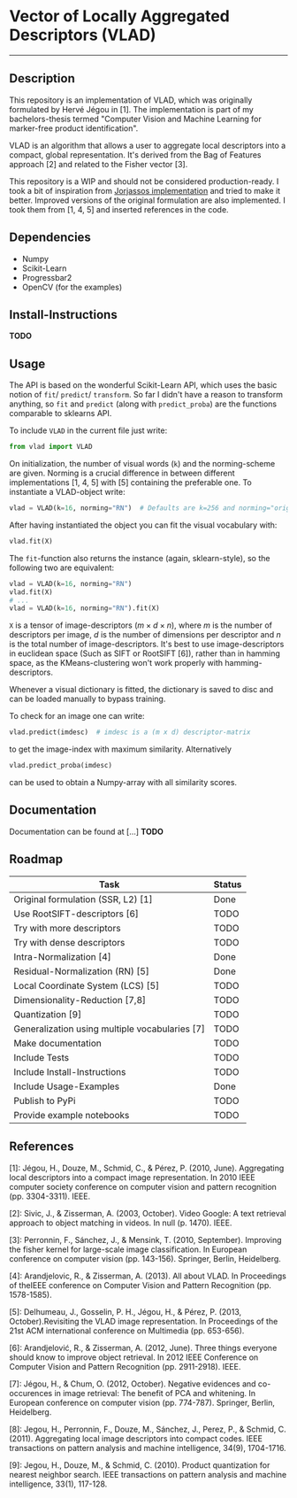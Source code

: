 # Vector of Locally Aggregated Descriptors (VLAD)

---
## Description

This repository is an implementation of VLAD, which was originally formulated by Hervé Jégou in [1].
The implementation is part of my bachelors-thesis termed "Computer Vision and Machine Learning for
marker-free product identification".

VLAD is an algorithm that allows a user to aggregate local descriptors into a compact, global representation.
It's derived from the Bag of Features approach [2] and related to the Fisher vector [3].

This repository is a WIP and should not be considered production-ready. I took a bit of inspiration from
[Jorjassos implementation](https://github.com/jorjasso/VLAD) and tried to make it better. Improved versions 
of the original formulation are also implemented. I took them from [1, 4, 5] and inserted references in the code.

## Dependencies

- Numpy
- Scikit-Learn
- Progressbar2
- OpenCV (for the examples)

## Install-Instructions

**TODO**

## Usage

The API is based on the wonderful Scikit-Learn API, which uses the basic notion of `fit`/ `predict`/ `transform`. So far
I didn't have a reason to transform anything, so `fit` and `predict` (along with `predict_proba`) are the functions
comparable to sklearns API.

To include `VLAD` in the current file just write:

```python
from vlad import VLAD
```

On initialization, the number of visual words (`k`) and the norming-scheme are given. Norming is a crucial difference
in between different implementations [1, 4, 5] with [5] containing the preferable one. To instantiate a VLAD-object
write:

```python
vlad = VLAD(k=16, norming="RN")  # Defaults are k=256 and norming="original"
```

After having instantiated the object you can fit the visual vocabulary with:

```python
vlad.fit(X)
```

The `fit`-function also returns the instance (again, sklearn-style), so the following two are equivalent:

```python
vlad = VLAD(k=16, norming="RN")
vlad.fit(X)
# ...
vlad = VLAD(k=16, norming="RN").fit(X)
```

`X` is a tensor of image-descriptors ($m \times d \times n$), where $m$ is the number of descriptors per image, $d$
is the number of dimensions per descriptor and $n$ is the total number of image-descriptors. It's best to use
image-descriptors in euclidean space (Such as SIFT or RootSIFT [6]), rather than in hamming space, as the
KMeans-clustering won't work properly with hamming-descriptors.

Whenever a visual dictionary is fitted, the dictionary is saved to disc and can be loaded manually to bypass training.

To check for an image one can write:

```python
vlad.predict(imdesc)  # imdesc is a (m x d) descriptor-matrix
```

to get the image-index with maximum similarity. Alternatively

```python
vlad.predict_proba(imdesc)
```

can be used to obtain a Numpy-array with all similarity scores. 

## Documentation

Documentation can be found at [...] **TODO**

## Roadmap

| **Task**                                       | **Status** |
|------------------------------------------------|------------|
| Original formulation (SSR, L2) [1]             | Done       |
| Use RootSIFT-descriptors [6]                   | TODO       |
| Try with more descriptors                      | TODO       |
| Try with dense descriptors                     | TODO       |
| Intra-Normalization [4]                        | Done       |
| Residual-Normalization (RN) [5]                | Done       |
| Local Coordinate System (LCS) [5]              | TODO       |
| Dimensionality-Reduction [7,8]                 | TODO       |
| Quantization [9]                               | TODO       |
| Generalization using multiple vocabularies [7] | TODO       |
| Make documentation                             | TODO       |
| Include Tests                                  | TODO       |
| Include Install-Instructions                   | TODO       |
| Include Usage-Examples                         | Done       |
| Publish to PyPi                                | TODO       |
| Provide example notebooks                      | TODO       |

## References

[1]: Jégou, H., Douze, M., Schmid, C., & Pérez, P. (2010, June). Aggregating
local descriptors into a compact image representation. In 2010 IEEE computer
society conference on computer vision and pattern recognition (pp. 3304-3311). IEEE.

[2]: Sivic, J., & Zisserman, A. (2003, October). Video Google: A text retrieval 
approach to object matching in videos. In null (p. 1470). IEEE.

[3]: Perronnin, F., Sánchez, J., & Mensink, T. (2010, September). Improving the fisher kernel for
large-scale image classification. In European conference on computer vision (pp. 143-156). Springer,
Berlin, Heidelberg.

[4]: Arandjelovic, R., & Zisserman, A. (2013). All about VLAD. In Proceedings of theIEEE conference on 
Computer Vision and Pattern Recognition (pp. 1578-1585).

[5]: Delhumeau, J., Gosselin, P. H., Jégou, H., & Pérez, P. (2013, October).Revisiting the VLAD image
representation. In Proceedings of the 21st ACM international conference on Multimedia (pp. 653-656).

[6]: Arandjelović, R., & Zisserman, A. (2012, June). Three things everyone should know to improve object
retrieval. In 2012 IEEE Conference on Computer Vision and Pattern Recognition (pp. 2911-2918). IEEE.

[7]: Jégou, H., & Chum, O. (2012, October). Negative evidences and co-occurences in image retrieval: The
benefit of PCA and whitening. In European conference on computer vision (pp. 774-787). Springer, Berlin,
Heidelberg.

[8]: Jegou, H., Perronnin, F., Douze, M., Sánchez, J., Perez, P., & Schmid, C. (2011). Aggregating local
image descriptors into compact codes. IEEE transactions on pattern analysis and machine intelligence,
34(9), 1704-1716.

[9]: Jegou, H., Douze, M., & Schmid, C. (2010). Product quantization for nearest neighbor search. IEEE
transactions on pattern analysis and machine intelligence, 33(1), 117-128.